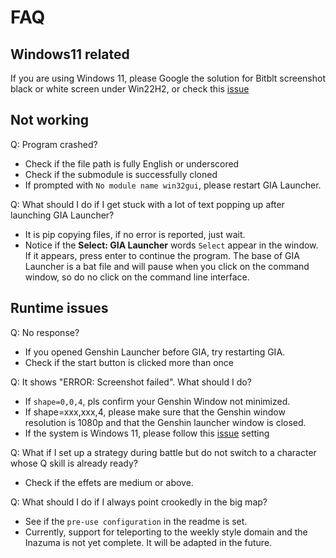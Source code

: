 # FAQ

## Windows11 related

If you are using Windows 11, please Google the solution for Bitblt screenshot black or white screen under Win22H2, or check this [issue](https://github.com/GengGode/cvAutoTrack/issues/9)

## Not working

Q: Program crashed?

- Check if the file path is fully English or underscored
- Check if the submodule is successfully cloned
- If prompted with `No module name win32gui`, please restart GIA Launcher.

Q: What should I do if I get stuck with a lot of text popping up after launching GIA Launcher?

- It is pip copying files, if no error is reported, just wait.
- Notice if the **Select: GIA Launcher** words `Select` appear in the window. If it appears, press enter to continue the program. The base of GIA Launcher is a bat file and will pause when you click on the command window, so do no click on the command line interface.

## Runtime issues

Q: No response?

- If you opened Genshin Launcher before GIA, try restarting GIA.
- Check if the start button is clicked more than once

Q: It shows "ERROR: Screenshot failed". What should I do?

- If `shape=0,0,4`, pls confirm your Genshin Window not minimized.
- If shape=xxx,xxx,4, please make sure that the Genshin window resolution is 1080p and that the Genshin launcher window is closed.
- If the system is Windows 11, please follow this [issue](https://github.com/GengGode/cvAutoTrack/issues/9) setting

Q: What if I set up a strategy during battle but do not switch to a character whose Q skill is already ready?

- Check if the effets are medium or above.

Q: What should I do if I always point crookedly in the big map?

- See if the `pre-use configuration` in the readme is set.
- Currently, support for teleporting to the weekly style domain and the Inazuma is not yet complete. It will be adapted in the future.
